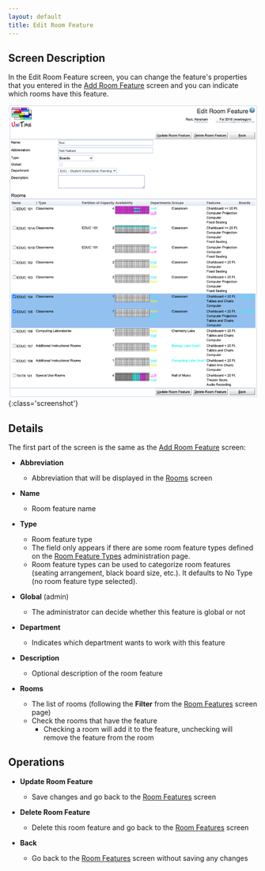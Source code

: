 ```yaml
---
layout: default
title: Edit Room Feature
---
```



## Screen Description

In the Edit Room Feature screen, you can change the feature's properties that you entered in the [Add Room Feature](add-room-feature) screen and you can indicate which rooms have this feature.

![Edit Room Feature](images/edit-room-feature-1.png){:class='screenshot'}

## Details

The first part of the screen is the same as the [Add Room Feature](add-room-feature) screen:

* **Abbreviation**
	* Abbreviation that will be displayed in the [Rooms](rooms) screen

* **Name**
	* Room feature name

* **Type** 
	* Room feature type
	* The field only appears if there are some room feature types defined on the [Room Feature Types](room-feature-types) administration page.
	* Room feature types can be used to categorize room features (seating arrangement, black board size, etc.). It defaults to No Type (no room feature type selected).

* **Global** (admin)
	* The administrator can decide whether this feature is global or not

* **Department**
	* Indicates which department wants to work with this feature

* **Description**
	* Optional description of the room feature

* **Rooms**
	* The list of rooms (following the **Filter** from the [Room Features](room-features) screen page)
	* Check the rooms that have the feature
		* Checking a room will add it to the feature, unchecking will remove the feature from the room

## Operations

* **Update Room Feature**
	* Save changes and go back to the [Room Features](room-features) screen

* **Delete Room Feature**
	* Delete this room feature and go back to the [Room Features](room-features) screen

* **Back**
	* Go back to the [Room Features](room-features) screen without saving any changes
